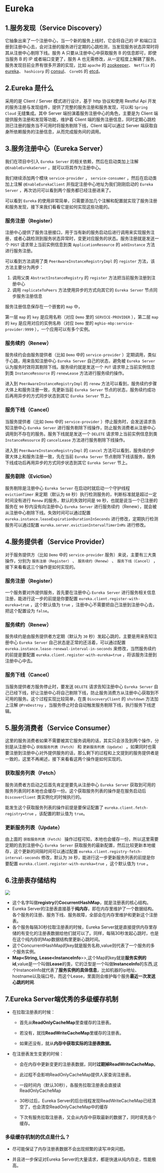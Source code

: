 # **Eureka**

## 1.服务发现（Service Discovery）

它抽象出来了一个注册中心，当一个新的服务上线时，它会将自己的 IP 和端口注册到注册中心去，会对注册的服务进行定期的心跳检测，当发现服务状态异常时将其从注册中心剔除下线。服务 A 只要从注册中心中获取服务 B 的信息即可，即使当服务 B 的 IP 或者端口变更了，服务 A 也无需修改，从一定程度上解耦了服务。服务发现目前业界有很多开源的实现，比如 `apache` 的 [zookeeper](https://github.com/apache/zookeeper)、 `Netflix` 的 [eureka](https://github.com/Netflix/eureka)、 `hashicorp` 的 [consul](https://github.com/hashicorp/consul)、 `CoreOS` 的 [etcd](https://github.com/etcd-io/etcd)。

## 2.Eureka 是什么

采用的是 Client / Server 模式进行设计，基于 http 协议和使用 Restful Api 开发的服务注册与发现组件，提供了完整的服务注册和服务发现，可以和 `Spring Cloud` 无缝集成。其中 Server 端扮演着服务注册中心的角色，主要是为 Client 端提供服务注册和发现等功能，维护着 Client 端的服务注册信息，同时定期心跳检测已注册的服务当不可用时将服务剔除下线，Client 端可以通过 Server 端获取自身所依赖服务的注册信息，从而完成服务间的调用。

## 3.服务注册中心（Eureka Server）

我们在项目中引入 `Eureka Server` 的相关依赖，然后在启动类加上注解 `@EnableEurekaServer` ，就可以将其作为注册中心。

我们继续添加两个模块 `service-provider` ， `service-consumer` ，然后在启动类加上注解 `@EnableEurekaClient` 并指定注册中心地址为我们刚刚启动的 `Eureka Server` ，再次访问可以看到两个服务都已经注册进来了。

可以看到 `Eureka` 的使用非常简单，只需要添加几个注解和配置就实现了服务注册和服务发现，接下来我们看看它是如何实现这些功能的。

### 服务注册（Register）

注册中心提供了服务注册接口，用于当有新的服务启动后进行调用来实现服务注册，或者心跳检测到服务状态异常时，变更对应服务的状态。服务注册就是发送一个 `POST` 请求带上当前实例信息到类 `ApplicationResource` 的 `addInstance` 方法进行服务注册。

可以看到方法调用了类 `PeerAwareInstanceRegistryImpl` 的 `register` 方法，该方法主要分为两步：

1. 调用父类 `AbstractInstanceRegistry` 的 `register` 方法把当前服务注册到注册中心
2. 调用 `replicateToPeers` 方法使用异步的方式向其它的 `Eureka Server` 节点同步服务注册信息

服务注册信息保存在一个嵌套的 `map` 中，

第一层 `map` 的 `key` 是应用名称（对应 `Demo` 里的 `SERVICE-PROVIDER` ），第二层 `map` 的 `key` 是应用对应的实例名称（对应 `Demo` 里的 `mghio-mbp:service-provider:9999` ），一个应用可以有多个实例。

### 服务续约（Renew）

服务续约会由服务提供者（比如 `Demo` 中的 `service-provider` ）定期调用，类似于心跳，用来告知注册中心 `Eureka Server` 自己的状态，避免被 `Eureka Server` 认为服务时效将其剔除下线。服务续约就是发送一个 `PUT` 请求带上当前实例信息到类 `InstanceResource` 的 `renewLease` 方法进行服务续约操作。

进入到 `PeerAwareInstanceRegistryImpl` 的 `renew` 方法可以看到，服务续约步骤大体上和服务注册一致，先更新当前 `Eureka Server` 节点的状态，服务续约成功后再用异步的方式同步状态到其它 `Eureka Server` 节上。

### 服务下线（Cancel）

当服务提供者（比如 `Demo` 中的 `service-provider` ）停止服务时，会发送请求告知注册中心 `Eureka Server` 进行服务剔除下线操作，防止服务消费者从注册中心调用到不存在的服务。服务下线就是发送一个 `DELETE` 请求带上当前实例信息到类 `InstanceResource` 的 `cancelLease` 方法进行服务剔除下线操作。

进入到 `PeerAwareInstanceRegistryImpl` 的 `cancel` 方法可以看到，服务续约步骤大体上和服务注册一致，先在当前 `Eureka Server` 节点剔除下线该服务，服务下线成功后再用异步的方式同步状态到其它 `Eureka Server` 节上。

### 服务剔除（Eviction）

服务剔除是注册中心 `Eureka Server` 在启动时就启动一个守护线程 `evictionTimer` 来定期（默认为 `60` 秒）执行检测服务的，判断标准就是超过一定时间没有进行 `Renew` 的服务，默认的失效时间是 `90` 秒，也就是说当一个已注册的服务在 `90` 秒内没有向注册中心 `Eureka Server` 进行服务续约（Renew），就会被从注册中心剔除下线。失效时间可以通过配置 `eureka.instance.leaseExpirationDurationInSeconds` 进行修改，定期执行检测服务可以通过配置 `eureka.server.evictionIntervalTimerInMs` 进行修改。

## 4.服务提供者（Service Provider）

对于服务提供方（比如 `Demo` 中的 `service-provider` 服务）来说，主要有三大类操作，分别为 `服务注册（Register）` 、 `服务续约（Renew）` 、 `服务下线（Cancel）` ，接下来看看这三个操作是如何实现的。

### 服务注册（Register）

一个服务要对外提供服务，首先要在注册中心 `Eureka Server` 进行服务相关信息注册，能进行这一步的前提是你要配置 `eureka.client.register-with-eureka=true` ，这个默认值为 `true` ，注册中心不需要把自己注册到注册中心去，把这个配置设为 `false`。

### 服务续约（Renew）

服务续约是由服务提供者方定期（默认为 `30` 秒）发起心跳的，主要是用来告知注册中心 `Eureka Server` 自己状态是正常的还活着，可以通过配置 `eureka.instance.lease-renewal-interval-in-seconds` 来修改，当然服务续约的前提是要配置 `eureka.client.register-with-eureka=true` ，将该服务注册到注册中心中去。

### 服务下线（Cancel）

当服务提供者方服务停止时，要发送 `DELETE` 请求告知注册中心 `Eureka Server` 自己已经下线，好让注册中心将自己剔除下线，防止服务消费方从注册中心获取到不可用的服务。这个过程实现比较简单，在类 `DiscoveryClient` 的 `shutdown` 方法加上注解 `@PreDestroy` ，当服务停止时会自动触发服务剔除下线，执行服务下线逻辑。

## 5.服务消费者（Service Consumer）

这里的服务消费者如果不需要被其它服务调用的话，其实只会涉及到两个操作，分别是从注册中心 `获取服务列表（Fetch）` 和 `更新服务列表（Update）` 。如果同时也需要注册到注册中心对外提供服务的话，那么剩下的过程和上文提到的服务提供者是一致的，这里不再阐述，接下来看看这两个操作是如何实现的。

### 获取服务列表（Fetch）

服务消费者方启动之后首先肯定是要先从注册中心 `Eureka Server` 获取到可用的服务列表同时本地也会缓存一份。这个获取服务列表的操作是在服务启动后 `DiscoverClient` 类实例化的时候执行的。

能发生这个获取服务列表的操作前提是要保证配置了 `eureka.client.fetch-registry=true` ，该配置的默认值为 `true`。

### 更新服务列表（Update）

由上面的 `获取服务列表（Fetch）` 操作过程可知，本地也会缓存一份，所以这里需要定期的去到注册中心 `Eureka Server` 获取服务的最新配置，然后比较更新本地缓存，这个更新的间隔时间可以通过配置 `eureka.client.registry-fetch-interval-seconds` 修改，默认为 `30` 秒，能进行这一步更新服务列表的前提是你要配置 `eureka.client.register-with-eureka=true` ，这个默认值为 `true` 。

## 6.**注册表存储结构**

![](D:\workspace\Java-Interview-Offer\images\Eureka001.webp)

- 这个名字叫做**registry**的**CocurrentHashMap**，就是注册表的核心结构。
- Eureka Server的注册表直接基于**纯内存**，即在内存里维护了一个数据结构。各个服务的注册、服务下线、服务故障，全部会在内存里维护和更新这个注册表。
- 各个服务每隔30秒拉取注册表的时候，Eureka Server就是直接提供内存里存储的有变化的注册表数据给他们就可以了。同样，每隔30秒发起心跳时，也是在这个纯内存的Map数据结构里更新心跳时间。
- 这个ConcurrentHashMap的key就是服务名称,value则代表了一个服务的多个服务实例。
- **Map<String, Lease<InstanceInfo**>>,这个Map的key就是**服务实例的id**,value是一个叫做**Lease**的类，它的泛型是一个叫做**InstanceInfo**的东西,这个InstanceInfo就代表了**服务实例的具体信息**，比如机器的ip地址、hostname以及端口号。而这个Lease，里面则会维护每个服务**最近一次发送心跳的时间**.

## 7.**Eureka Server端优秀的多级缓存机制**

- 在拉取注册表的时候：

  - 首先从**ReadOnlyCacheMap**里查缓存的注册表。

  - 若没有，就找**ReadWriteCacheMap**里缓存的注册表。

  - 如果还没有，就从**内存中获取实际的注册表数据。**

- 在注册表发生变更的时候：

  - 会在内存中更新变更的注册表数据，同时**过期掉ReadWriteCacheMap**。

  - 此过程不会影响ReadOnlyCacheMap提供人家查询注册表。

  - 一段时间内（默认30秒），各服务拉取注册表会直接读ReadOnlyCacheMap

  - 30秒过后，Eureka Server的后台线程发现ReadWriteCacheMap已经清空了，也会清空ReadOnlyCacheMap中的缓存

  - 下次有服务拉取注册表，又会从内存中获取最新的数据了，同时填充各个缓存。

### **多级缓存机制的优点是什么？**

- 尽可能保证了内存注册表数据不会出现频繁的读写冲突问题。

- 并且进一步保证对Eureka Server的大量请求，都是快速从纯内存走，性能极高。



